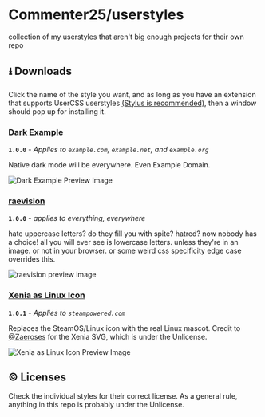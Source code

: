 # Commenter25/userstyles
collection of my userstyles that aren't big enough projects for their own repo

## ⭳ Downloads
Click the name of the style you want, and as long as you have an extension that supports UserCSS userstyles [(Stylus is recommended)](https://github.com/openstyles/stylus), then a window should pop up for installing it.

### [Dark Example](https://raw.githubusercontent.com/Commenter25/userstyles/master/darkexample/darkexample.user.css)  

**`1.0.0`** - _Applies to `example.com`, `example.net`, and `example.org`_

Native dark mode will be everywhere. Even Example Domain.

![Dark Example Preview Image](https://raw.githubusercontent.com/Commenter25/userstyles/master/darkexample/preview.png)

### [raevision](https://raw.githubusercontent.com/commenter25/userstyles/master/raevision/raevision.user.css)  

**`1.0.0`** - _applies to everything, everywhere_

hate uppercase letters? do they fill you with spite? hatred? now nobody has a choice! all you will ever see is lowercase letters. unless they're in an image. or not in your browser. or some weird css specificity edge case overrides this.

![raevision preview image](https://raw.githubusercontent.com/commenter25/userstyles/master/raevision/preview.png)

### [Xenia as Linux Icon](https://raw.githubusercontent.com/Commenter25/userstyles/master/xeniasteam/xeniasteam.user.css)  

**`1.0.1`** - _Applies to `steampowered.com`_

Replaces the SteamOS/Linux icon with the real Linux mascot. Credit to [@Zaeroses](https://github.com/Zaeroses) for the Xenia SVG, which is under the Unlicense.

![Xenia as Linux Icon Preview Image](https://raw.githubusercontent.com/Commenter25/userstyles/master/xeniasteam/preview.png)

## © Licenses
Check the individual styles for their correct license. As a general rule, anything in this repo is probably under the Unlicense.
